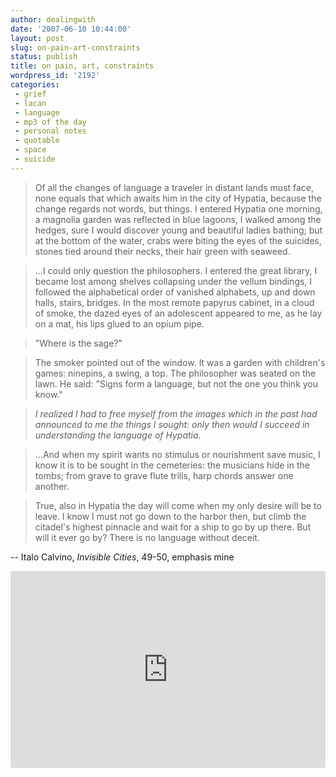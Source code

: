 ```yaml
---
author: dealingwith
date: '2007-06-10 10:44:00'
layout: post
slug: on-pain-art-constraints
status: publish
title: on pain, art, constraints
wordpress_id: '2192'
categories:
 - grief
 - lacan
 - language
 - mp3 of the day
 - personal notes
 - quotable
 - space
 - suicide
---
```


> Of all the changes of language a traveler in distant lands must face, none
equals that which awaits him in the city of Hypatia, because the change
regards not words, but things. I entered Hypatia one morning, a magnolia
garden was reflected in blue lagoons, I walked among the hedges, sure I would
discover young and beautiful ladies bathing; but at the bottom of the water,
crabs were biting the eyes of the suicides, stones tied around their necks,
their hair green with seaweed.

> ...I could only question the philosophers. I entered the great library, I
became lost among shelves collapsing under the vellum bindings, I followed the
alphabetical order of vanished alphabets, up and down halls, stairs, bridges.
In the most remote papyrus cabinet, in a cloud of smoke, the dazed eyes of an
adolescent appeared to me, as he lay on a mat, his lips glued to an opium
pipe.

> "Where is the sage?"

> The smoker pointed out of the window. It was a garden with children's games:
ninepins, a swing, a top. The philosopher was seated on the lawn. He said:
"Signs form a language, but not the one you think you know."

> _I realized I had to free myself from the images which in the past had
announced to me the things I sought: only then would I succeed in
understanding the language of Hypatia._

> ...And when my spirit wants no stimulus or nourishment save music, I know it
is to be sought in the cemeteries: the musicians hide in the tombs; from grave
to grave flute trills, harp chords answer one another.

> True, also in Hypatia the day will come when my only desire will be to leave.
I know I must not go down to the harbor then, but climb the citadel's highest
pinnacle and wait for a ship to go by up there. But will it ever go by? There
is no language without deceit.

-- Italo Calvino, _Invisible Cities_, 49-50, emphasis mine

<iframe width="100%" height="315" src="https://www.youtube.com/embed/D8IRuhqORgw" frameborder="0" allowfullscreen></iframe>
